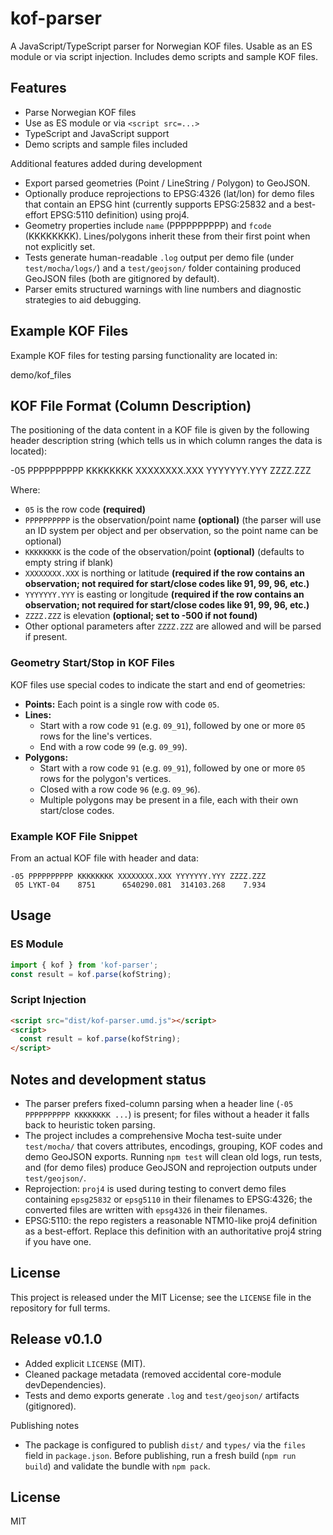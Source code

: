 # kof-parser

A JavaScript/TypeScript parser for Norwegian KOF files. Usable as an ES module or via script injection. Includes demo scripts and sample KOF files.

## Features
- Parse Norwegian KOF files
- Use as ES module or via `<script src=...>`
- TypeScript and JavaScript support
- Demo scripts and sample files included

Additional features added during development
- Export parsed geometries (Point / LineString / Polygon) to GeoJSON.
- Optionally produce reprojections to EPSG:4326 (lat/lon) for demo files that contain an EPSG hint (currently supports EPSG:25832 and a best-effort EPSG:5110 definition) using proj4.
- Geometry properties include `name` (PPPPPPPPPP) and `fcode` (KKKKKKKK). Lines/polygons inherit these from their first point when not explicitly set.
- Tests generate human-readable `.log` output per demo file (under `test/mocha/logs/`) and a `test/geojson/` folder containing produced GeoJSON files (both are gitignored by default).
- Parser emits structured warnings with line numbers and diagnostic strategies to aid debugging.

## Example KOF Files
Example KOF files for testing parsing functionality are located in:

  demo/kof_files

## KOF File Format (Column Description)
The positioning of the data content in a KOF file is given by the following header description string (which tells us in which column ranges the data is located):

  -05 PPPPPPPPPP KKKKKKKK XXXXXXXX.XXX YYYYYYY.YYY ZZZZ.ZZZ

Where:
- `05` is the row code **(required)**
- `PPPPPPPPPP` is the observation/point name **(optional)** (the parser will use an ID system per object and per observation, so the point name can be optional)
- `KKKKKKKK` is the code of the observation/point **(optional)** (defaults to empty string if blank)
- `XXXXXXXX.XXX` is northing or latitude **(required if the row contains an observation; not required for start/close codes like 91, 99, 96, etc.)**
- `YYYYYYY.YYY` is easting or longitude **(required if the row contains an observation; not required for start/close codes like 91, 99, 96, etc.)**
- `ZZZZ.ZZZ` is elevation **(optional; set to -500 if not found)**
- Other optional parameters after `ZZZZ.ZZZ` are allowed and will be parsed if present.


### Geometry Start/Stop in KOF Files
KOF files use special codes to indicate the start and end of geometries:

- **Points:** Each point is a single row with code `05`.
- **Lines:**
  - Start with a row code `91` (e.g. `09_91`), followed by one or more `05` rows for the line's vertices.
  - End with a row code `99` (e.g. `09_99`).
- **Polygons:**
  - Start with a row code `91` (e.g. `09_91`), followed by one or more `05` rows for the polygon's vertices.
  - Closed with a row code `96` (e.g. `09_96`).
  - Multiple polygons may be present in a file, each with their own start/close codes.

### Example KOF File Snippet
From an actual KOF file with header and data:

```plaintext
-05 PPPPPPPPPP KKKKKKKK XXXXXXXX.XXX YYYYYYY.YYY ZZZZ.ZZZ
 05 LYKT-04    8751      6540290.081  314103.268    7.934
```

## Usage

### ES Module
```js
import { kof } from 'kof-parser';
const result = kof.parse(kofString);
```

### Script Injection
```html
<script src="dist/kof-parser.umd.js"></script>
<script>
  const result = kof.parse(kofString);
</script>
```

## Notes and development status

- The parser prefers fixed-column parsing when a header line (`-05 PPPPPPPPPP KKKKKKKK ...`) is present; for files without a header it falls back to heuristic token parsing.
- The project includes a comprehensive Mocha test-suite under `test/mocha/` that covers attributes, encodings, grouping, KOF codes and demo GeoJSON exports. Running `npm test` will clean old logs, run tests, and (for demo files) produce GeoJSON and reprojection outputs under `test/geojson/`.
- Reprojection: `proj4` is used during testing to convert demo files containing `epsg25832` or `epsg5110` in their filenames to EPSG:4326; the converted files are written with `epsg4326` in their filenames.
- EPSG:5110: the repo registers a reasonable NTM10-like proj4 definition as a best-effort. Replace this definition with an authoritative proj4 string if you have one.

## License

This project is released under the MIT License; see the `LICENSE` file in the repository for full terms.

## Release v0.1.0

- Added explicit `LICENSE` (MIT).
- Cleaned package metadata (removed accidental core-module devDependencies).
- Tests and demo exports generate `.log` and `test/geojson/` artifacts (gitignored).

Publishing notes

- The package is configured to publish `dist/` and `types/` via the `files` field in `package.json`. Before publishing, run a fresh build (`npm run build`) and validate the bundle with `npm pack`.


## License
MIT
